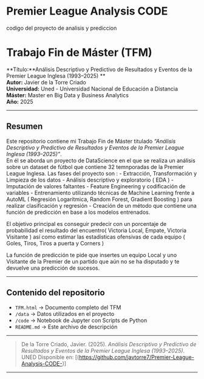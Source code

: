 # Premier League Analysis CODE 
 codigo del proyecto de analisis y prediccion 

 #  Trabajo Fin de Máster (TFM)

**Título:**Análisis Descriptivo y Predictivo de Resultados y Eventos de la Premier League Inglesa (1993–2025) **  
**Autor:** Javier de la Torre Criado  
**Universidad:** Uned - Universidad Nacional de Educación a Distancia  
**Máster:** Master en Big Data y Business Analytics  
**Año:** 2025  

---

##  Resumen
Este repositorio contiene mi Trabajo Fin de Máster titulado *“Análisis Descriptivo y Predictivo de Resultados y Eventos de la Premier League Inglesa (1993–2025)”*.  
En él se aborda un proyecto de DataScience en el que se realiza un análisis sobre un dataset de fútbol que contiene 32 temnporadas de la Premier League Inglesa.
Las fases del proyecto son : 
               - Extracción, Transformación y Limpieza de los datos
               - Análisis descriptivo y exploratorio ( EDA ) 
               - Imputación de valores faltantes 
               - Feature Engineering y codificación de variables
               - Entrenamiento utilizando técnicas de Machine Learning frente a AutoML ( Regresión Logarítmica, Random Forest, Gradient Boosting ) para realizar clasificación y regresión 
               - Creación de un método que contiene una función de predicción en base a los modelos entrenados. 
                 

El objetivo principal es conseguir predecir con un porcentaje de probabilidad el resultado del encuentro( Victoria Local, Empate, Victoria Visitante ) así como estimar las estadísticas ofensivas de cada equipo ( Goles, Tiros, Tiros a puerta y Corners ) 

La función de predicción te pide que insertes un equipo Local y uno Visitante de la Premier de un partido que aún no se ha disputado y te devuelve una predicción de sucesos. 

---

##  Contenido del repositorio
- `TFM.html` → Documento completo del TFM  
- `/data` →  Datos utilizados en el proyecto  
- `/code` → Notebook de Jupyter con Scripts de Python
- `README.md` → Este archivo de descripción  

---





> De la Torre Criado, Javier. (2025). *Análisis Descriptivo y Predictivo de Resultados y Eventos de la Premier League Inglesa (1993–2025)*. UNED 
> Disponible en: [(https://github.com/javtorre7/Premier-League-Analysis-CODE-)]

---

 

